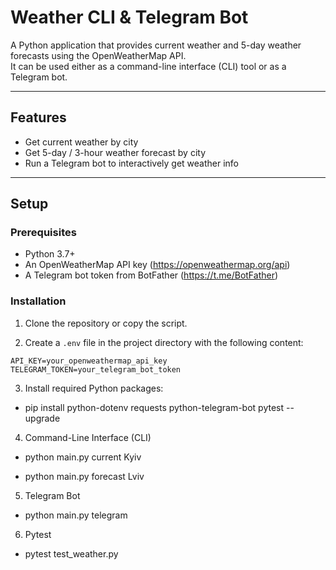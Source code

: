 # Weather CLI & Telegram Bot

A Python application that provides current weather and 5-day weather forecasts using the OpenWeatherMap API.  
It can be used either as a command-line interface (CLI) tool or as a Telegram bot.

---

## Features

- Get current weather by city
- Get 5-day / 3-hour weather forecast by city
- Run a Telegram bot to interactively get weather info

---

## Setup

### Prerequisites

- Python 3.7+
- An OpenWeatherMap API key (https://openweathermap.org/api)
- A Telegram bot token from BotFather (https://t.me/BotFather)

### Installation

1. Clone the repository or copy the script.

2. Create a `.env` file in the project directory with the following content:

```env
API_KEY=your_openweathermap_api_key
TELEGRAM_TOKEN=your_telegram_bot_token
```

3. Install required Python packages:

- pip install python-dotenv requests python-telegram-bot pytest --upgrade

4. Command-Line Interface (CLI)

- python main.py current Kyiv

- python main.py forecast Lviv

5. Telegram Bot 
- python main.py telegram

6. Pytest
- pytest test_weather.py